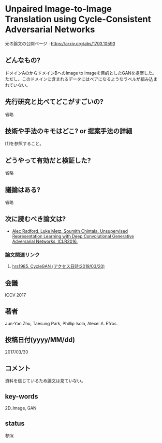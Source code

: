 # Unpaired Image-to-Image Translation using Cycle-Consistent Adversarial Networks

元の論文の公開ページ : https://arxiv.org/abs/1703.10593

## どんなもの?
ドメインAのからドメインBへのImage to Imageを目的としたGANを提案した。ただし、このドメインに含まれるデータにはペアになるようなラベルが組み込まれていない。

## 先行研究と比べてどこがすごいの?
省略

## 技術や手法のキモはどこ? or 提案手法の詳細
[1]を参照すること。

## どうやって有効だと検証した?
省略

## 議論はある?
省略

## 次に読むべき論文は?
- [Alec Radford, Luke Metz, Soumith Chintala. Unsupervised Representation Learning with Deep Convolutional Generative Adversarial Networks. ICLR2016.](https://arxiv.org/abs/1511.06434)

### 論文関連リンク
1. [hrs1985, CycleGAN (アクセス日時:2019/03/20)](https://qiita.com/hrs1985/items/050acb15ce33675f07ec)

## 会議
ICCV 2017

## 著者
Jun-Yan Zhu, Taesung Park, Phillip Isola, Alexei A. Efros.

## 投稿日付(yyyy/MM/dd)
2017/03/30

## コメント
資料を信じているため論文は見ていない。

## key-words
2D_Image, GAN

## status
参照